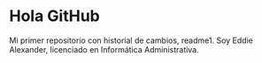 # Hola GitHub
Mi primer repositorio con historial de cambios, readme1.
Soy Eddie Alexander, licenciado en Informática Administrativa. 
